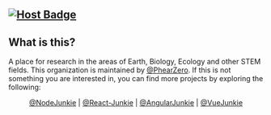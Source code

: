 [![Host Badge](https://img.shields.io/badge/pages-enabled-brightgreen?logo=cloudflare)](https://pages.cloudflare.com/)
---

## What is this?

A place for research in the areas of Earth, Biology, Ecology and other STEM fields. This organization is maintained
by [@PhearZero](https://github.com/PhearZero). If this is not something you are interested in, you can find more 
projects by exploring the following:

<p align="center">
  <a href="https://github.com/NodeJunkie">@NodeJunkie</a> |
  <a href="https://github.com/React-Junkie">@React-Junkie</a> |
  <a href="https://github.com/AngularJunkie">@AngularJunkie</a> |
  <a href="https://github.com/VueJunkie">@VueJunkie</a>
</p>
